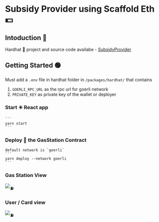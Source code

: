 # Subsidy Provider using Scaffold Eth 💵

## Intoduction 💁
Hardhat 👷 project and source code availabe - [SubsidyProvider](https://github.com/priyanshu87694/Subsidy-Provider)

## Getting Started 🟢
Must add a `.env` file in hardhat folder in `/packages/hardhat/` that contains
1. `GOERLI_RPC_URL` as the rpc url for goerli network
2. `PRIVATE_KEY` as private key of the wallet or deployer

### Start ✴️ React app
    ```
    yarn start
    ```

### Deploy 📡 the GasStation Contract

    default network is `goerli`
    ```
    yarn deploy --network goerli
    ```

### Gas Station View
![⛽](GasStation.png)

### User / Card view
![⛽](CardView.png)